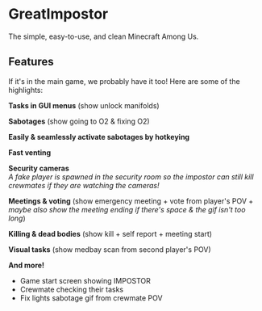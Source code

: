 # GreatImpostor

The simple, easy-to-use, and clean Minecraft Among Us.

## Features

If it's in the main game, we probably have it too! Here are some of the highlights:

**Tasks in GUI menus** (show unlock manifolds)


**Sabotages** (show going to O2 & fixing O2)


**Easily & seamlessly activate sabotages by hotkeying**


**Fast venting**


**Security cameras**  
*A fake player is spawned in the security room so the impostor can still kill crewmates if they are watching the cameras!*


**Meetings & voting** (show emergency meeting + vote from player's POV + *maybe also show the meeting ending if there's space & the gif isn't too long*)


**Killing & dead bodies** (show kill + self report + meeting start)


**Visual tasks** (show medbay scan from second player's POV)


**And more!**
- Game start screen showing IMPOSTOR
- Crewmate checking their tasks
- Fix lights sabotage gif from crewmate POV
